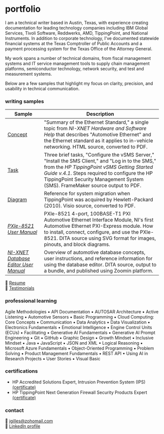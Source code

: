 # portfolio
I am a technical writer based in Austin, Texas, with experience creating documentation for leading technology companies including IBM Global Services, Tivoli Software, Reddwerks, AMD, TippingPoint, and National Instruments. In addition to corporate technology, I've documented statewide financial systems at the Texas Comptroller of Public Accounts and a payment processing system for the Texas Office of the Attorney General. 

My work spans a number of technical domains, from fiscal management systems and IT service management tools to supply chain management platforms, semiconductor technology, network security, and test and measurement systems.  

Below are a few samples that highlight my focus on clarity, precision, and usability in technical communication.

### writing samples
 | Sample | Description |
 | ---- | ---- |
 | [Concept](https://www.dropbox.com/scl/fi/utzlzdu5tr5bt63s7tz30/concept-automotive-ethernet.pdf?rlkey=othntbz81olcxci0qnj7osudn&st=04tbzyuz&dl=0) | "Summary of the Ethernet Standard," a single topic from _NI-XNET Hardware and Software Help_ that describes "Automotive Ethernet" and the Ethernet standard as it applies to in-vehicle networking. HTML source, converted to PDF. |
 | [Task](https://www.dropbox.com/scl/fi/7jdcqnbm2yisujh3nyo45/task-config-install-login.pdf?rlkey=tkvmh2xqd8sfujg9j8o3izqyl&st=s6b8r3cd&dl=0) | Three brief tasks, "Configure the vSMS Server," "Install the SMS Client," and "Log in to the SMS," from the _HP TippingPoint vSMS Getting Started Guide v.4.1_. Steps required to configure the HP TippingPoint Security Management System (SMS). FrameMaker source output to PDF. | 
 | [Diagram](https://www.dropbox.com/scl/fi/dk25zrux4pjohfg0edgdd/netDiagSample.png?rlkey=5s0jrwll7j471ggx25dj5kodb&st=7fn2t099&dl=0) | Reference for system migration when TippingPoint was acquired by Hewlett-Packard (2010). Visio source, converted to PDF. |
 | [_PXIe-8521 User Manual_](https://www.dropbox.com/scl/fi/z8sapt5h4yxzvqdb1vlie/pixe-8521_um.pdf?rlkey=dygjyz9tlmp68346mrbh7kec0&st=qse9jrnq&dl=0) | PXIe-8521 4-port, 100BASE-T1 PXI Automotive Ethernet Interface Module, NI's first Automotive Ethernet PXI-Express module. How to install, connect, configure, and use the PXIe-8521. DITA source using SVG format for images, pinouts, and block diagrams. | 
 | [_NI-XNET Database Editor User Manual_](https://www.ni.com/docs/en-US/bundle/xnet-db-editor/page/manual-overview.html) | Overview of automotive database concepts, user instructions, and reference information for using the database editor. DITA source, output to a bundle, and published using Zoomin platform. | 


:link: [Resume](resume.md)  
:link: [Testimonials](testimonials.md)  

### professional learning
Agile Methodologies ▪ API Documentation ▪ AUTOSAR Architecture ▪ Active Listening ▪ Automotive Sensors ▪ Basic Programming ▪ Cloud Computing: Core Concepts ▪ Communication ▪ Data Analytics ▪ Data Visualization ▪ Electronics Fundamentals ▪ Emotional Intelligence ▪ Engine Control Units (ECUs) ▪ Facilitating ▪ Generative AI Fundamentals ▪ Generative AI Prompt Engineering ▪ Git ▪ GitHub ▪ Graphic Design ▪ Growth Mindset ▪ Inclusive Mindset ▪ Java ▪ JavaScript ▪ JSON and XML ▪ Logical Reasoning ▪ Microsoft Azure Fundamentals ▪ Object-Oriented Programming ▪ Problem Solving ▪ Product Management Fundamentals ▪ REST API ▪ Using AI in Research Projects ▪ User Stories ▪ Visual Basic

### certifications
- HP Accredited Solutions Expert, Intrusion Prevention System (IPS) [(certificate)](https://www.dropbox.com/scl/fi/aoglni4j0unve5q2644sk/IPS-ASE-Certificate.pdf?rlkey=ydog1qowtr14qbqioy5prnc12&st=5vbmbpyo&dl=0)
- HP TippingPoint Next Generation Firewall Security Products Expert [(certificate)](https://www.dropbox.com/scl/fi/id6dm5y7gmm3t28q028xo/NGFW-ASE-Certificate.pdf?rlkey=hzl8pedle48qv3h325lpbn7tr&st=ye2d9r55&dl=0)

### contact
:link: jgilles@zohomail.com  
:link: [LinkedIn profile](https://www.linkedin.com/in/jgilles)
 

